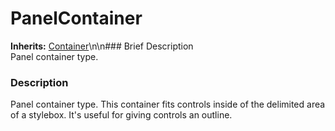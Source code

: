 #  PanelContainer  
**Inherits:** [Container](class_container)\\n\\n###  Brief Description  
Panel container type.
###  Description  
Panel container type. This container fits controls inside of the delimited area of a stylebox. It's useful for giving controls an outline.
